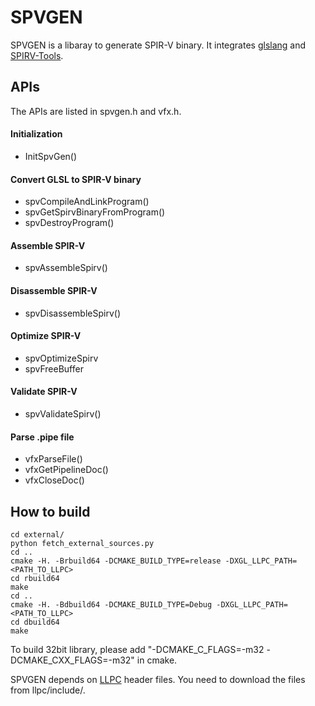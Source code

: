 # SPVGEN

SPVGEN is a libaray to generate SPIR-V binary. It integrates [glslang](https://github.com/KhronosGroup/glslang) and [SPIRV-Tools](https://github.com/KhronosGroup/SPIRV-Tools).

## APIs
The APIs are listed in spvgen.h and vfx.h.

#### Initialization
* InitSpvGen()

#### Convert GLSL to SPIR-V binary
* spvCompileAndLinkProgram()
* spvGetSpirvBinaryFromProgram()
* spvDestroyProgram()

#### Assemble SPIR-V
* spvAssembleSpirv()

#### Disassemble SPIR-V
* spvDisassembleSpirv()

#### Optimize SPIR-V
* spvOptimizeSpirv
* spvFreeBuffer

#### Validate SPIR-V
* spvValidateSpirv()

#### Parse .pipe file
* vfxParseFile()
* vfxGetPipelineDoc()
* vfxCloseDoc()


## How to build

```
cd external/
python fetch_external_sources.py
cd ..
cmake -H. -Brbuild64 -DCMAKE_BUILD_TYPE=release -DXGL_LLPC_PATH=<PATH_TO_LLPC> 
cd rbuild64
make
cd ..
cmake -H. -Bdbuild64 -DCMAKE_BUILD_TYPE=Debug -DXGL_LLPC_PATH=<PATH_TO_LLPC>
cd dbuild64
make
```
To build 32bit library, please add "-DCMAKE_C_FLAGS=-m32 -DCMAKE_CXX_FLAGS=-m32" in cmake.

SPVGEN depends on [LLPC](https://github.com/GPUOpen-Drivers/llpc) header files. You need to download the files from llpc/include/.


